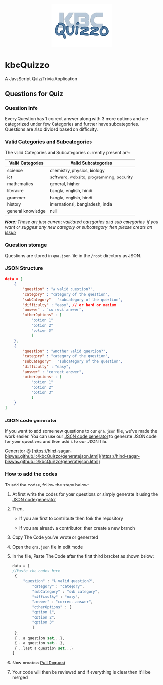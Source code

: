 <p align="center">
  <img width="200" src="images/Quizzo.png">
</p>

# kbcQuizzo

A JavaScript Quiz/Trivia Application

## Questions for Quiz

### Question Info

Every Question has 1 correct answer along with 3 more options and are categorized under few Categories and further have subcategories. Questions are also divided based on difficulty.

### Valid Categories and Subcategories

The valid Categories and Subcategories currently present are:

Valid Categories |Valid Subcategories
| ---------- | ------------- |
science | chemistry, physics, biology
ict | software, website, programming, security
mathematics | general, higher
literaure | bangla, english, hindi
grammer | bangla, english, hindi
history | international, bangladesh, india
general knowledge | null

_**Note:** These are just current validated categories and sub categories. If you want or suggest any new category or subcategory then please create an [Issue](https://github.com/hind-sagar-biswas/kbcQuizzo/issues)_

### Question storage

Questions are stored in `qna.json` file in the `/root` directory as JSON.

### JSON Structure

```json
data = [
	{
		"question" : "A valid question?",
		"category" : "category of the question",
		"subCategory" : "subcategory of the question",
		"difficulty" : "easy", // or hard or medium
		"answer" : "correct answer",
		"otherOptions" : [
			"option 1",
			"option 2",
			"option 3"
			]
	},
	{
		"question" : "Another valid question?",
		"category" : "category of the question",
		"subCategory" : "subcategory of the question",
		"difficulty" : "easy",
		"answer" : "correct answer",
		"otherOptions" : [
			"option 1",
			"option 2",
			"option 3"
			]
	}
]
```

### JSON code generator

If you want to add some new questions to our `qna.json` file, we've made the work easier.
You can use our [JSON code generator](https://hind-sagar-biswas.github.io/kbcQuizzo/generatejson.html) to generate JSON code for your questions and then add it to our JSON file.

Generator @ [https://hind-sagar-biswas.github.io/kbcQuizzo/generatejson.html](https://hind-sagar-biswas.github.io/kbcQuizzo/generatejson.html)

### How to add the codes

To add the codes, follow the steps below:

1. At first write the codes for your questions or simply generate it using the [JSON code generator](https://hind-sagar-biswas.github.io/kbcQuizzo/generatejson.html)

1. Then,

   * If you are first to contribute then fork the repository
   
   * If you are already a contributor, then create a new branch

1. Copy The Code you've wrote or generated

1. Open the `qna.json` file in edit mode

1. In the file, Paste The Code after the first third bracket as shown below:
   
   ```javascript
   data = [
   //Paste the codes here
   	{
   		"question" : "A valid question?",
			"category" : "category",
			"subCategory" : "sub category",
			"difficulty" : "easy",
			"answer" : "correct answer",
			"otherOptions" : [
   			"option 1",
   			"option 2",
   			"option 3"
   			]
   	},
   	{...a question set...},
   	{...a question set...},
   	{...last a question set...}
   ]
   ```

1. Now create a [Pull Request](https://github.com/hind-sagar-biswas/kbcQuizzo/pulls)

1. Your code will then be reviewed and if everything is clear then it'll be merged
